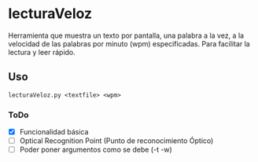 
# lecturaVeloz

Herramienta que muestra un texto por pantalla, una palabra a la vez, a la velocidad de las palabras por minuto (wpm) especificadas.
Para facilitar la lectura y leer rápido.

## Uso

``lecturaVeloz.py <textfile> <wpm>``

### ToDo

- [X] Funcionalidad básica
- [ ] Optical Recognition Point (Punto de reconocimiento Óptico)
- [ ] Poder poner argumentos como se debe (-t -w)
